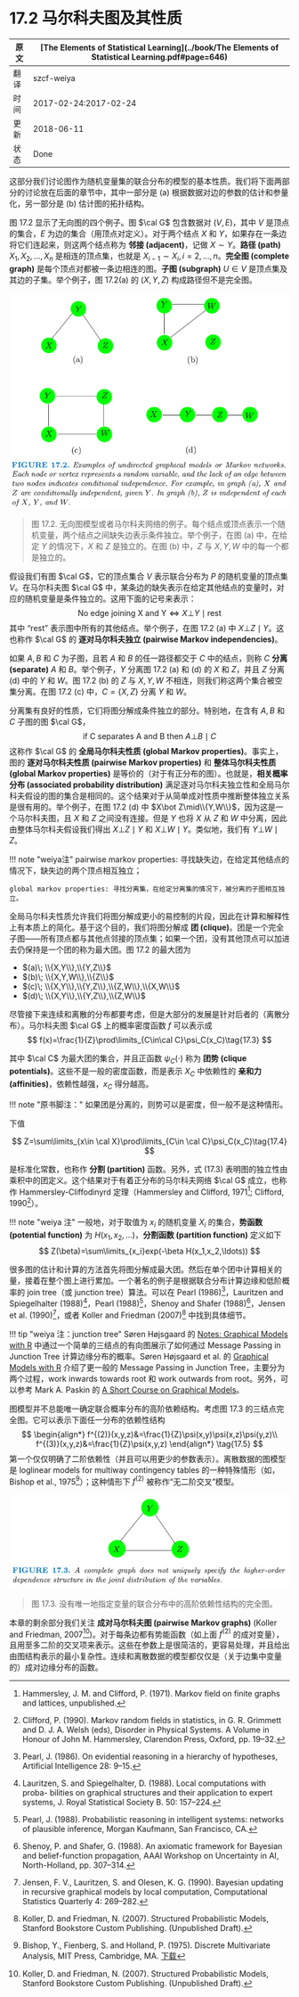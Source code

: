 # 17.2 马尔科夫图及其性质

| 原文   | [The Elements of Statistical Learning](../book/The Elements of Statistical Learning.pdf#page=646) |
| ---- | ---------------------------------------- |
| 翻译   | szcf-weiya                               |
| 时间   | 2017-02-24:2017-02-24                    |
| 更新 |2018-06-11|
|状态|Done|

这部分我们讨论图作为随机变量集的联合分布的模型的基本性质。我们将下面两部分的讨论放在后面的章节中，其中一部分是 (a) 根据数据对边的参数的估计和参量化，另一部分是 (b) 估计图的拓扑结构。

图 17.2 显示了无向图的四个例子。图 $\cal G$ 包含数据对 $(V,E)$，其中 $V$ 是顶点的集合，$E$ 为边的集合（用顶点对定义）。对于两个结点 $X$ 和 $Y$，如果存在一条边将它们连起来，则这两个结点称为 **邻接 (adjacent)**，记做 $X\sim Y$。**路径 (path)** $X_1,X_2,\ldots, X_n$ 是相连的顶点集，也就是 $X_{i-1}\sim X_i,i=2,\ldots,n$。**完全图 (complete graph)** 是每个顶点对都被一条边相连的图。**子图 (subgraph)** $U\in V$ 是顶点集及其边的子集。举个例子，图 17.2(a) 的 $(X,Y,Z)$ 构成路径但不是完全图。

![](../img/17/fig17.2.png)

> 图 17.2. 无向图模型或者马尔科夫网络的例子。每个结点或顶点表示一个随机变量，两个结点之间缺失边表示条件独立。举个例子，在图 (a) 中，在给定 $Y$ 的情况下，$X$ 和 $Z$ 是独立的。在图 (b) 中，$Z$ 与 $X,Y,W$ 中的每一个都是独立的。

假设我们有图 $\cal G$，它的顶点集合 $V$ 表示联合分布为 $P$ 的随机变量的顶点集 $V$。在马尔科夫图 $\cal G$ 中，某条边的缺失表示在给定其他结点的变量时，对应的随机变量是条件独立的。这用下面的记号来表示：
$$
\text{No edge joining X and Y}\Leftrightarrow X\bot Y\mid \text{rest}\tag{17.1}
$$
其中 “rest” 表示图中所有的其他结点。举个例子，在图 17.2 (a) 中 $X\bot Z\mid Y$。这也称作 $\cal G$ 的 **逐对马尔科夫独立 (pairwise Markov independencies)**。

如果 $A,B$ 和 $C$ 为子图，且若 $A$ 和 $B$ 的任一路径都交于 $C$ 中的结点，则称 $C$ **分离 (separate)** $A$ 和 $B$。举个例子，$Y$ 分离图 17.2 (a) 和 (d) 的 $X$ 和 $Z$，并且 $Z$ 分离 (d) 中的 $Y$ 和 $W$。图 17.2 (b) 的 $Z$ 与 $X,Y,W$ 不相连，则我们称这两个集合被空集分离。在图 17.2 (c) 中，$C=\{X,Z\}$ 分离 $Y$ 和 $W$。

分离集有良好的性质，它们将图分解成条件独立的部分。特别地，在含有 $A,B$ 和 $C$ 子图的图 $\cal G$，
$$
\text{if C separates A and B then }A\bot B\mid C\tag{17.2}
$$
这称作 $\cal G$ 的 **全局马尔科夫性质 (global Markov properties)**。事实上，图的 **逐对马尔科夫性质 (pairwise Markov properties)** 和 **整体马尔科夫性质 (global Markov properties)** 是等价的（对于有正分布的图）。也就是，**相关概率分布 (associated probability distribution)** 满足逐对马尔科夫独立性和全局马尔科夫假设的图的集合是相同的。这个结果对于从简单成对性质中推断整体独立关系是很有用的。举个例子，在图 17.2 (d) 中 $X\bot Z\mid\\{Y,W\\}$，因为这是一个马尔科夫图，且 $X$ 和 $Z$ 之间没有连接。但是 $Y$ 也将 $X$ 从 $Z$ 和 $W$ 中分离，因此由整体马尔科夫假设我们得出 $X\bot Z\mid Y$ 和 $X\bot W\mid Y$。类似地，我们有 $Y\bot W\mid Z$。

!!! note "weiya注"
	pairwise markov properties: 寻找缺失边，在给定其他结点的情况下，缺失边的两个顶点相互独立；

	global markov properties: 寻找分离集，在给定分离集的情况下，被分离的子图相互独立。

全局马尔科夫性质允许我们将图分解成更小的易控制的片段，因此在计算和解释性上有本质上的简化。基于这个目的，我们将图分解成 **团 (clique)**。团是一个完全子图——所有顶点都与其他点邻接的顶点集；如果一个团，没有其他顶点可以加进去仍保持是一个团的称为最大团。图 17.2 的最大团为

- $(a)\; \\{X,Y\\},\\{Y,Z\\}$
- $(b)\; \\{X,Y,W\\},\\{Z\\}$
- $(c)\; \\{X,Y\\},\\{Y,Z\\},\\{Z,W\\},\\{X,W\\}$
- $(d)\; \\{X,Y\\},\\{Y,Z\\},\\{Z,W\\}$

尽管接下来连续和离散的分布都要考虑，但是大部分的发展是针对后者的（离散分布）。马尔科夫图 $\cal G$ 上的概率密度函数 $f$ 可以表示成
$$
f(x)=\frac{1}{Z}\prod\limits_{C\in\cal C}\psi_C(x_C)\tag{17.3}
$$

其中 $\cal C$ 为最大团的集合，并且正函数 $\psi_C(\cdot)$ 称为 **团势 (clique potentials)**。这些不是一般的密度函数，而是表示 $X_C$ 中依赖性的 **亲和力 (affinities)**，依赖性越强，$x_C$ 得分越高。<!--这通过对特定的实例 $x_C$ 打更高的分实现。-->

!!! note "原书脚注："
	如果团是分离的，则势可以是密度，但一般不是这种情形。

下值

$$
Z=\sum\limits_{x\in \cal X}\prod\limits_{C\in \cal C}\psi_C(x_C)\tag{17.4}
$$

是标准化常数，也称作 **分割 (partition)** 函数。另外，式 $(17.3)$ 表明图的独立性由乘积中的团定义。这个结果对于有着正分布的马尔科夫网络 $\cal G$ 成立，也称作 Hammersley-Cliffodinyrd 定理（Hammersley and Clifford, 1971[^1]; Clifford, 1990[^2]）。

!!! note "weiya 注"
	一般地，对于取值为 $x_i$ 的随机变量 $X_i$ 的集合，**势函数 (potential function)** 为 $H(x_1,x_2,\ldots)$，**分割函数 (partition function)** 定义如下
	$$
	Z(\beta)=\sum\limits_{x_i}exp(-\beta H(x_1,x_2,\ldots))
	$$

很多图的估计和计算的方法首先将图分解成最大团。然后在单个团中计算相关的量，接着在整个图上进行累加。一个著名的例子是根据联合分布计算边缘和低阶概率的 join tree（或 junction tree）算法。可以在 Pearl (1986)[^3]，Lauritzen and Spiegelhalter (1988)[^4]，Pearl (1988)[^5]，Shenoy and Shafer (1988)[^6]，Jensen et al. (1990)[^7]，或者 Koller and Friedman (2007)[^8] 中找到具体细节。

!!! tip "weiya 注：junction tree"
	Søren Højsgaard 的 [Notes: Graphical Models with R](../references/GMwR-notes.pdf#page=22) 中通过一个简单的三结点的有向图展示了如何通过 Message Passing in Junction Tree 计算边缘分布的概率。Søren Højsgaard et al. 的 [Graphical Models with R](../references/Graphical-Models-with-R.pdf#page=64) 介绍了更一般的 Message Passing in Junction Tree，主要分为两个过程，work inwards towards root 和 work outwards from root。另外，可以参考 Mark A. Paskin 的 [A Short Course on Graphical Models](http://ai.stanford.edu/~paskin/gm-short-course/)。

图模型并不总能唯一确定联合概率分布的高阶依赖结构。考虑图 17.3 的三结点完全图。它可以表示下面任一分布的依赖性结构
$$
\begin{align*}
f^{(2)}(x,y,z)&=\frac{1}{Z}\psi(x,y)\psi(x,z)\psi(y,z)\\
f^{(3)}(x,y,z)&=\frac{1}{Z}\psi(x,y,z)
\end{align*}
\tag{17.5}
$$
第一个仅仅明确了二阶依赖性（并且可以用更少的参数表示）。离散数据的图模型是 loglinear models for multiway contingency tables 的一种特殊情形（如，Bishop et al., 1975[^9]）；这种情形下 $f^{(2)}$ 被称作“无二阶交叉”模型。

![](../img/17/fig17.3.png)

> 图 17.3. 没有唯一地指定变量的联合分布中的高阶依赖性结构的完全图。

本章的剩余部分我们关注 **成对马尔科夫图 (pairwise Markov graphs)** (Koller and Friedman, 2007[^8])。对于每条边都有势能函数（如上面 $f^{(2)}$ 的成对变量），且用至多二阶的交叉项来表示。这些在参数上是很简洁的，更容易处理，并且给出由图结构表示的最小复杂性。连续和离散数据的模型都仅仅是（关于边集中变量的）成对边缘分布的函数。

[^1]: Hammersley, J. M. and Clifford, P. (1971). Markov field on finite graphs and lattices, unpublished.
[^2]: Clifford, P. (1990). Markov random fields in statistics, in G. R. Grimmett and D. J. A. Welsh (eds), Disorder in Physical Systems. A Volume in Honour of John M. Hammersley, Clarendon Press, Oxford, pp. 19–32.
[^3]: Pearl, J. (1986). On evidential reasoning in a hierarchy of hypotheses, Artificial Intelligence 28: 9–15.
[^4]: Lauritzen, S. and Spiegelhalter, D. (1988). Local computations with proba- bilities on graphical structures and their application to expert systems, J. Royal Statistical Society B. 50: 157–224.
[^5]: Pearl, J. (1988). Probabilistic reasoning in intelligent systems: networks of plausible inference, Morgan Kaufmann, San Francisco, CA.
[^6]: Shenoy, P. and Shafer, G. (1988). An axiomatic framework for Bayesian and belief-function propagation, AAAI Workshop on Uncertainty in AI, North-Holland, pp. 307–314.
[^7]: Jensen, F. V., Lauritzen, S. and Olesen, K. G. (1990). Bayesian updating in recursive graphical models by local computation, Computational Statistics Quarterly 4: 269–282.
[^8]: Koller, D. and Friedman, N. (2007). Structured Probabilistic Models, Stanford Bookstore Custom Publishing. (Unpublished Draft).
[^9]: Bishop, Y., Fienberg, S. and Holland, P. (1975). Discrete Multivariate Analysis, MIT Press, Cambridge, MA. [下载](../references/Discrete-Multivariate-Analysis.pdf)